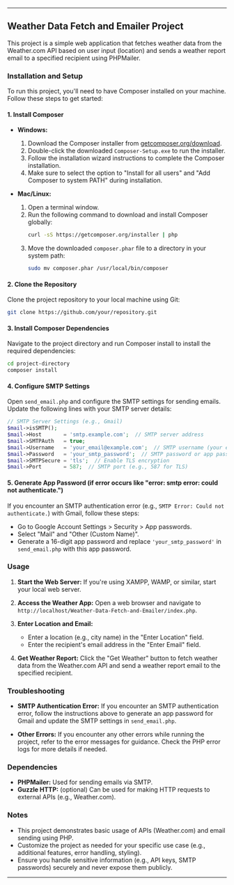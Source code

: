 ---

## Weather Data Fetch and Emailer Project

This project is a simple web application that fetches weather data from the Weather.com API based on user input (location) and sends a weather report email to a specified recipient using PHPMailer.

### Installation and Setup

To run this project, you'll need to have Composer installed on your machine. Follow these steps to get started:

#### 1. Install Composer

- **Windows:**
  1. Download the Composer installer from [getcomposer.org/download](https://getcomposer.org/download/).
  2. Double-click the downloaded `Composer-Setup.exe` to run the installer.
  3. Follow the installation wizard instructions to complete the Composer installation.
  4. Make sure to select the option to "Install for all users" and "Add Composer to system PATH" during installation.

- **Mac/Linux:**
  1. Open a terminal window.
  2. Run the following command to download and install Composer globally:
     ```bash
     curl -sS https://getcomposer.org/installer | php
     ```
  3. Move the downloaded `composer.phar` file to a directory in your system path:
     ```bash
     sudo mv composer.phar /usr/local/bin/composer
     ```

#### 2. Clone the Repository

Clone the project repository to your local machine using Git:
```bash
git clone https://github.com/your/repository.git
```

#### 3. Install Composer Dependencies

Navigate to the project directory and run Composer install to install the required dependencies:
```bash
cd project-directory
composer install
```

#### 4. Configure SMTP Settings

Open `send_email.php` and configure the SMTP settings for sending emails. Update the following lines with your SMTP server details:
```php
// SMTP Server Settings (e.g., Gmail)
$mail->isSMTP();
$mail->Host       = 'smtp.example.com';  // SMTP server address
$mail->SMTPAuth   = true;
$mail->Username   = 'your_email@example.com';  // SMTP username (your email)
$mail->Password   = 'your_smtp_password';  // SMTP password or app password
$mail->SMTPSecure = 'tls';  // Enable TLS encryption
$mail->Port       = 587;  // SMTP port (e.g., 587 for TLS)
```

#### 5. Generate App Password (if error occurs like "error: smtp error: could not authenticate.")

If you encounter an SMTP authentication error (e.g., `SMTP Error: Could not authenticate.`) with Gmail, follow these steps:
- Go to Google Account Settings > Security > App passwords.
- Select "Mail" and "Other (Custom Name)".
- Generate a 16-digit app password and replace `'your_smtp_password'` in `send_email.php` with this app password.

### Usage

1. **Start the Web Server:**
   If you're using XAMPP, WAMP, or similar, start your local web server.

2. **Access the Weather App:**
   Open a web browser and navigate to `http://localhost/Weather-Data-Fetch-and-Emailer/index.php`.

3. **Enter Location and Email:**
   - Enter a location (e.g., city name) in the "Enter Location" field.
   - Enter the recipient's email address in the "Enter Email" field.

4. **Get Weather Report:**
   Click the "Get Weather" button to fetch weather data from the Weather.com API and send a weather report email to the specified recipient.

### Troubleshooting

- **SMTP Authentication Error:**
  If you encounter an SMTP authentication error, follow the instructions above to generate an app password for Gmail and update the SMTP settings in `send_email.php`.

- **Other Errors:**
  If you encounter any other errors while running the project, refer to the error messages for guidance. Check the PHP error logs for more details if needed.

### Dependencies

- **PHPMailer:** Used for sending emails via SMTP.
- **Guzzle HTTP:** (optional) Can be used for making HTTP requests to external APIs (e.g., Weather.com).

### Notes

- This project demonstrates basic usage of APIs (Weather.com) and email sending using PHP.
- Customize the project as needed for your specific use case (e.g., additional features, error handling, styling).
- Ensure you handle sensitive information (e.g., API keys, SMTP passwords) securely and never expose them publicly.

---
